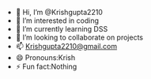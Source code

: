 - 👋 Hi, I’m @Krishgupta2210
- 👀 I’m interested in coding
- 🌱 I’m currently learning DSS
- 💞️ I’m looking to collaborate on projects
- 📫 Krishgupta2210@gmail.com 
- 😄 Pronouns:Krish
- ⚡ Fun fact:Nothing 

<!---
Krishgupta2210/Krishgupta2210 is a ✨ special ✨ repository because its `README.md` (this file) appears on your GitHub profile.
You can click the Preview link to take a look at your changes.
--->
